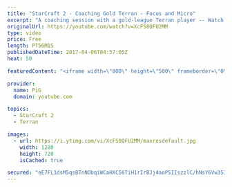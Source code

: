 ```yaml
---
title: "StarCraft 2 - Coaching Gold Terran - Focus and Micro"
excerpt: "A coaching session with a gold-league Terran player -- Watch live at https://www.twitch.tv/x5_pig"
originalUrl: https://youtube.com/watch?v=XcFS0QFU2MM
type: video
price: Free
length: PT56M1S
publishedDateTime: 2017-04-06T04:57:05Z
heat: 50

featuredContent: "<iframe width=\"800\" height=\"500\" frameborder=\"0\" src=\"https://www.youtube.com/embed/XcFS0QFU2MM\" allow=\"accelerometer; autoplay; encrypted-media; gyroscope; picture-in-picture\" allowfullscreen></iframe>"

provider:
  name: PiG
  domain: youtube.com

topics:
  - StarCraft 2
  - Terran

images:
  - url: https://i.ytimg.com/vi/XcFS0QFU2MM/maxresdefault.jpg
    width: 1280
    height: 720
    isCached: true

secured: "eE7FL1dsM5qsBTnNObqiWCaHXC56TiH1rIrBJj4aoPSIIszzlC/hNsY6Vw351XdW0IGFpsFTfcEUEfH96qAmLLaME4DuY4CxeY3S7ZjWGGXzlFA4XB74X/Yj0/fn9GLA+84qIFJ4/NtG1XENfY/ycu9MQfr1/EJkO4Ptg3ezmI+/qKT/1AM48pX6gicAcfWqHdHCjQBzlt5zxhI7SYBKKWlt0nr/moPXgru1JBnuRVIlNDsVcv3ek8nTxAk+Lz0RZCUGqAimjBX8Nl6jUPXR10Wiw496TOnkSIZqbFzr1xTSwA5wFIq29FD31lrOHy0oTv5sM2fioXOfYwxiBPDbKkN9nMCx3iML2+EWYVofH0OzXicZ94cg+mbmvjmPjDsrKWy4+ohIFir9LGEgX2X9YnJABJO+dxuklbqLpRz4MOY=;wTlkqIyHf1wiMxbwe2T8Zw=="
---
```


